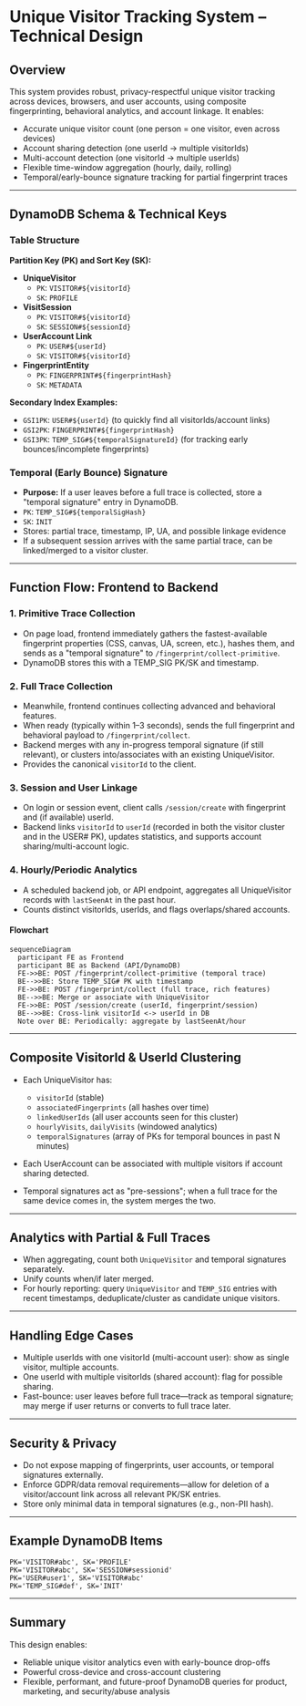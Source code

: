 # Unique Visitor Tracking System – Technical Design

## Overview

This system provides robust, privacy-respectful unique visitor tracking across devices, browsers, and user accounts, using composite fingerprinting, behavioral analytics, and account linkage. It enables:

- Accurate unique visitor count (one person = one visitor, even across devices)
- Account sharing detection (one userId → multiple visitorIds)
- Multi-account detection (one visitorId → multiple userIds)
- Flexible time-window aggregation (hourly, daily, rolling)
- Temporal/early-bounce signature tracking for partial fingerprint traces

---

## DynamoDB Schema & Technical Keys

### **Table Structure**

**Partition Key (PK) and Sort Key (SK):**

- **UniqueVisitor**
  - `PK`: `VISITOR#${visitorId}`
  - `SK`: `PROFILE`
- **VisitSession**
  - `PK`: `VISITOR#${visitorId}`
  - `SK`: `SESSION#${sessionId}`
- **UserAccount Link**
  - `PK`: `USER#${userId}`
  - `SK`: `VISITOR#${visitorId}`
- **FingerprintEntity**
  - `PK`: `FINGERPRINT#${fingerprintHash}`
  - `SK`: `METADATA`

**Secondary Index Examples:**

- `GSI1PK`: `USER#${userId}` (to quickly find all visitorIds/account links)
- `GSI2PK`: `FINGERPRINT#${fingerprintHash}`
- `GSI3PK`: `TEMP_SIG#${temporalSignatureId}` (for tracking early bounces/incomplete fingerprints)

### **Temporal (Early Bounce) Signature**

- **Purpose:** If a user leaves before a full trace is collected, store a "temporal signature" entry in DynamoDB.
- `PK`: `TEMP_SIG#${temporalSigHash}`
- `SK`: `INIT`
- Stores: partial trace, timestamp, IP, UA, and possible linkage evidence
- If a subsequent session arrives with the same partial trace, can be linked/merged to a visitor cluster.

---

## Function Flow: Frontend to Backend

### 1. **Primitive Trace Collection**

- On page load, frontend immediately gathers the fastest-available fingerprint properties (CSS, canvas, UA, screen, etc.), hashes them, and sends as a "temporal signature" to `/fingerprint/collect-primitive`.
- DynamoDB stores this with a TEMP_SIG PK/SK and timestamp.

### 2. **Full Trace Collection**

- Meanwhile, frontend continues collecting advanced and behavioral features.
- When ready (typically within 1–3 seconds), sends the full fingerprint and behavioral payload to `/fingerprint/collect`.
- Backend merges with any in-progress temporal signature (if still relevant), or clusters into/associates with an existing UniqueVisitor.
- Provides the canonical `visitorId` to the client.

### 3. **Session and User Linkage**

- On login or session event, client calls `/session/create` with fingerprint and (if available) userId.
- Backend links `visitorId` to `userId` (recorded in both the visitor cluster and in the USER# PK), updates statistics, and supports account sharing/multi-account logic.

### 4. **Hourly/Periodic Analytics**

- A scheduled backend job, or API endpoint, aggregates all UniqueVisitor records with `lastSeenAt` in the past hour.
- Counts distinct visitorIds, userIds, and flags overlaps/shared accounts.

#### **Flowchart**

```mermaid
sequenceDiagram
  participant FE as Frontend
  participant BE as Backend (API/DynamoDB)
  FE->>BE: POST /fingerprint/collect-primitive (temporal trace)
  BE-->>BE: Store TEMP_SIG# PK with timestamp
  FE->>BE: POST /fingerprint/collect (full trace, rich features)
  BE-->>BE: Merge or associate with UniqueVisitor
  FE->>BE: POST /session/create (userId, fingerprint/session)
  BE-->>BE: Cross-link visitorId <-> userId in DB
  Note over BE: Periodically: aggregate by lastSeenAt/hour
```

---

## **Composite VisitorId & UserId Clustering**

- Each UniqueVisitor has:

  - `visitorId` (stable)
  - `associatedFingerprints` (all hashes over time)
  - `linkedUserIds` (all user accounts seen for this cluster)
  - `hourlyVisits`, `dailyVisits` (windowed analytics)
  - `temporalSignatures` (array of PKs for temporal bounces in past N minutes)

- Each UserAccount can be associated with multiple visitors if account sharing detected.

- Temporal signatures act as "pre-sessions"; when a full trace for the same device comes in, the system merges the two.

---

## **Analytics with Partial & Full Traces**

- When aggregating, count both `UniqueVisitor` and temporal signatures separately.
- Unify counts when/if later merged.
- For hourly reporting: query `UniqueVisitor` and `TEMP_SIG` entries with recent timestamps, deduplicate/cluster as candidate unique visitors.

---

## **Handling Edge Cases**

- Multiple userIds with one visitorId (multi-account user): show as single visitor, multiple accounts.
- One userId with multiple visitorIds (shared account): flag for possible sharing.
- Fast-bounce: user leaves before full trace—track as temporal signature; may merge if user returns or converts to full trace later.

---

## **Security & Privacy**

- Do not expose mapping of fingerprints, user accounts, or temporal signatures externally.
- Enforce GDPR/data removal requirements—allow for deletion of a visitor/account link across all relevant PK/SK entries.
- Store only minimal data in temporal signatures (e.g., non-PII hash).

---

## **Example DynamoDB Items**

```
PK='VISITOR#abc', SK='PROFILE'
PK='VISITOR#abc', SK='SESSION#sessionid'
PK='USER#user1', SK='VISITOR#abc'
PK='TEMP_SIG#def', SK='INIT'
```

---

## **Summary**

This design enables:

- Reliable unique visitor analytics even with early-bounce drop-offs
- Powerful cross-device and cross-account clustering
- Flexible, performant, and future-proof DynamoDB queries for product, marketing, and security/abuse analysis
